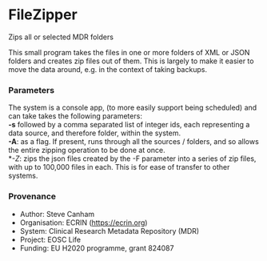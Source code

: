 # FileZipper
Zips all or  selected MDR folders

This small program takes the files in one or more folders of XML or JSON folders and creates zip files out of them. 
This is largely to make it easier to move the data around, e.g. in the context of taking backups.

### Parameters
The system is a console app, (to more easily support being scheduled) and can take takes the following parameters:<br/>
**-s** followed by a comma separated list of integer ids, each representing a data source, and therefore folder, within the system.<br/>
**-A**: as a flag. If present, runs through all the sources / folders, and so allows the entire zipping operation to be done at once.<br/>
**-Z*: zips the json files created by the -F parameter into a series of zip files, with up to 100,000 files in each. This is for ease of transfer to other systems.

### Provenance
* Author: Steve Canham
* Organisation: ECRIN (https://ecrin.org)
* System: Clinical Research Metadata Repository (MDR)
* Project: EOSC Life
* Funding: EU H2020 programme, grant 824087
